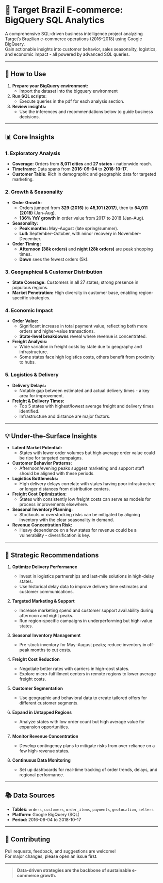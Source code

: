# 🛒 Target Brazil E-commerce: BigQuery SQL Analytics

A comprehensive SQL-driven business intelligence project analyzing Target’s Brazilian e-commerce operations (2016–2018) using Google BigQuery.  
Gain actionable insights into customer behavior, sales seasonality, logistics, and economic impact - all powered by advanced SQL queries.

---


## 🚀 How to Use

1. **Prepare your BigQuery environment:**  
   - Import the dataset into the bigquery environment
2. **Run SQL scripts:**  
   - Execute queries in the pdf for each analysis section.
3. **Review insights:**  
   - Use the inferences and recommendations below to guide business decisions.

---

## 📊 Core Insights

### 1. **Exploratory Analysis**
- **Coverage:** Orders from **8,011 cities** and **27 states** - nationwide reach.
- **Timeframe:** Data spans from **2016-09-04** to **2018-10-17**.
- **Customer Table:** Rich in demographic and geographic data for targeted marketing.

### 2. **Growth & Seasonality**
- **Order Growth:**  
  - Orders jumped from **329 (2016)** to **45,101 (2017)**, then to **54,011 (2018)** (Jan–Aug).
  - **136% YoY growth** in order value from 2017 to 2018 (Jan–Aug).
- **Seasonality:**  
  - **Peak months:** May–August (late spring/summer).
  - **Lull:** September–October, with minor recovery in November–December.
- **Order Timing:**  
  - **Afternoon (38k orders)** and **night (28k orders)** are peak shopping times.
  - **Dawn** sees the fewest orders (5k).

### 3. **Geographical & Customer Distribution**
- **State Coverage:** Customers in all 27 states; strong presence in populous regions.
- **Market Penetration:** High diversity in customer base, enabling region-specific strategies.

### 4. **Economic Impact**
- **Order Value:**  
  - Significant increase in total payment value, reflecting both more orders and higher-value transactions.
  - **State-level breakdowns** reveal where revenue is concentrated.
- **Freight Analysis:**  
  - Wide variation in freight costs by state due to geography and infrastructure.
  - Some states face high logistics costs, others benefit from proximity to hubs.

### 5. **Logistics & Delivery**
- **Delivery Delays:**  
  - Notable gap between estimated and actual delivery times - a key area for improvement.
- **Freight & Delivery Times:**  
  - Top 5 states with highest/lowest average freight and delivery times identified.
  - Infrastructure and distance are major factors.

---

## 💡 Under-the-Surface Insights

- **Latent Market Potential:**  
  - States with lower order volumes but high average order value could be ripe for targeted campaigns.
- **Customer Behavior Patterns:**  
  - Afternoon/evening peaks suggest marketing and support staff should be aligned with these periods.
- **Logistics Bottlenecks:**  
  - High delivery delays correlate with states having poor infrastructure or longer distances from distribution centers.
- **Freight Cost Optimization:**  
  - States with consistently low freight costs can serve as models for process improvements elsewhere.
- **Seasonal Inventory Planning:**  
  - Stockouts or overstocking risks can be mitigated by aligning inventory with the clear seasonality in demand.
- **Revenue Concentration Risk:**  
  - Heavy dependence on a few states for revenue could be a vulnerability - diversification is key.

---

## 📝 Strategic Recommendations

1. **Optimize Delivery Performance**
   - Invest in logistics partnerships and last-mile solutions in high-delay states.
   - Use historical delay data to improve delivery time estimates and customer communications.

2. **Targeted Marketing & Support**
   - Increase marketing spend and customer support availability during afternoon and night peaks.
   - Run region-specific campaigns in underperforming but high-value states.

3. **Seasonal Inventory Management**
   - Pre-stock inventory for May–August peaks; reduce inventory in off-peak months to cut costs.

4. **Freight Cost Reduction**
   - Negotiate better rates with carriers in high-cost states.
   - Explore micro-fulfillment centers in remote regions to lower average freight costs.

5. **Customer Segmentation**
   - Use geographic and behavioral data to create tailored offers for different customer segments.

6. **Expand in Untapped Regions**
   - Analyze states with low order count but high average value for expansion opportunities.

7. **Monitor Revenue Concentration**
   - Develop contingency plans to mitigate risks from over-reliance on a few high-revenue states.

8. **Continuous Data Monitoring**
   - Set up dashboards for real-time tracking of order trends, delays, and regional performance.

---

## 📚 Data Sources

- **Tables:** `orders`, `customers`, `order_items`, `payments`, `geolocation`, `sellers`
- **Platform:** Google BigQuery (SQL)
- **Period:** 2016-09-04 to 2018-10-17

---

## 🤝 Contributing

Pull requests, feedback, and suggestions are welcome!  
For major changes, please open an issue first.

---

> **Data-driven strategies are the backbone of sustainable e-commerce growth.**



